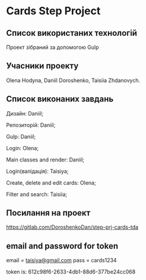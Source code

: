 # Cards Step Project

## Список використаних технологій

Проект зібраний за допомогою Gulp


## Учасники проекту

Olena Hodyna, 
Daniil Doroshenko, 
Taisiia Zhdanovych.

## Список виконаних завдань

Дизайн: Daniil;

Репозиторій: Daniil;

Gulp: Daniil;

Login: Olena;

Main classes and render: Daniil;

Login(валідація): Taisiya;

Create, delete and edit cards: Olena;

Filter and search: Taisiia;

## Посилання на проект

https://gitlab.com/DoroshenkoDan/step-prj-cards-tda

## email and password for token

email = taisiya@gmail.com
pass = cards1234

token is: 612c98f6-2633-4db1-88d6-377be24cc068